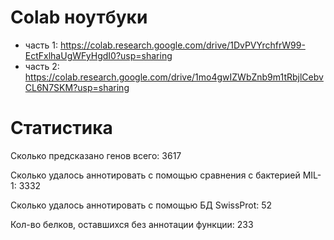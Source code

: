 
# Colab ноутбуки

- часть 1: https://colab.research.google.com/drive/1DvPVYrchfrW99-EctFxlhaUgWFyHgdI0?usp=sharing
- часть 2: https://colab.research.google.com/drive/1mo4gwIZWbZnb9m1tRbjlCebvCL6N7SKM?usp=sharing

# Статистика

Сколько предсказано генов всего: 3617

Сколько удалось аннотировать с помощью сравнения с бактерией MIL-1: 3332 

Сколько удалось аннотировать с помощью БД SwissProt: 52

Кол-во белков, оставшихся без аннотации функции: 233

